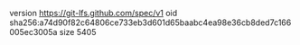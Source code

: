 version https://git-lfs.github.com/spec/v1
oid sha256:a74d90f82c64806ce733eb3d601d65baabc4ea98e36cb8ded7c166005ec3005a
size 5405
